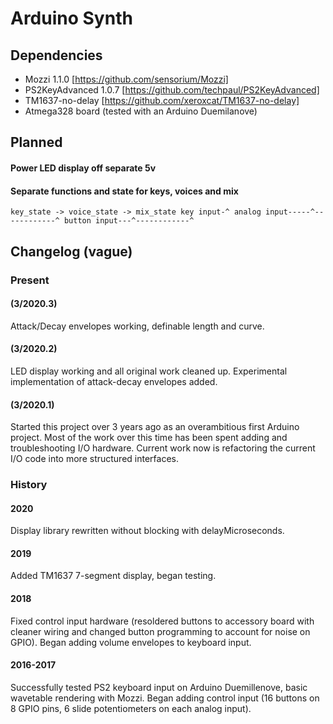# Arduino Synth

## Dependencies
* Mozzi 1.1.0 [https://github.com/sensorium/Mozzi]
* PS2KeyAdvanced 1.0.7 [https://github.com/techpaul/PS2KeyAdvanced]
* TM1637-no-delay [https://github.com/xeroxcat/TM1637-no-delay]
* Atmega328 board (tested with an Arduino Duemilanove)

## Planned
#### Power LED display off separate 5v

#### Separate functions and state for keys, voices and mix
`
    key_state -> voice_state -> mix_state
key input-^
  analog input-----^------------^
    button input---^------------^
`
## Changelog (vague)
### Present
#### (3/2020.3)
Attack/Decay envelopes working, definable length and curve. 

#### (3/2020.2) 
LED display working and all original work cleaned up. Experimental implementation of attack-decay envelopes added.

#### (3/2020.1) 
Started this project over 3 years ago as an overambitious first Arduino project. Most of the work over this time has been spent adding and troubleshooting I/O hardware. Current work now is refactoring the current I/O code into more structured interfaces. 

### History
#### 2020
Display library rewritten without blocking with delayMicroseconds.

#### 2019
Added TM1637 7-segment display, began testing.

#### 2018
Fixed control input hardware (resoldered buttons to accessory board with cleaner wiring and changed button programming to account for noise on GPIO).
Began adding volume envelopes to keyboard input.

#### 2016-2017
Successfully tested PS2 keyboard input on Arduino Duemillenove, basic wavetable rendering with Mozzi. 
Began adding control input (16 buttons on 8 GPIO pins, 6 slide potentiometers on each analog input). 


